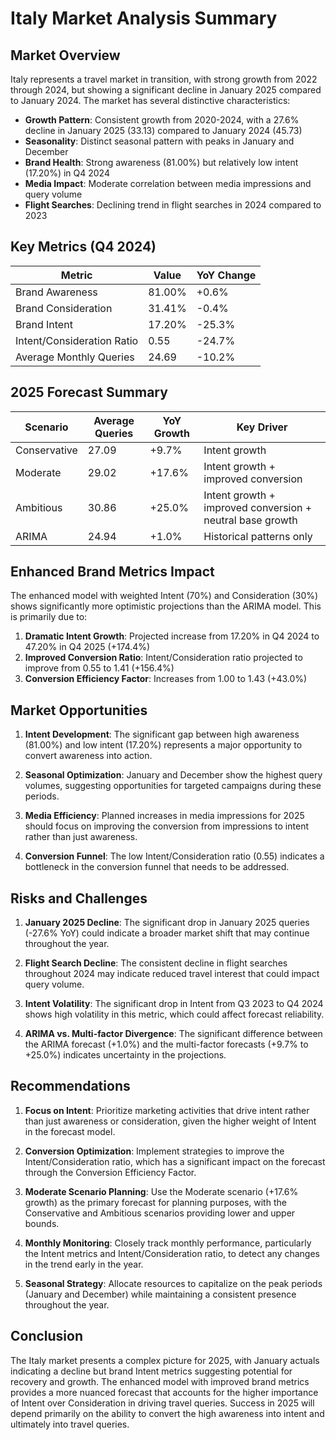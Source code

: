 # Italy Market Analysis Summary

## Market Overview

Italy represents a travel market in transition, with strong growth from 2022 through 2024, but showing a significant decline in January 2025 compared to January 2024. The market has several distinctive characteristics:

- **Growth Pattern**: Consistent growth from 2020-2024, with a 27.6% decline in January 2025 (33.13) compared to January 2024 (45.73)
- **Seasonality**: Distinct seasonal pattern with peaks in January and December
- **Brand Health**: Strong awareness (81.00%) but relatively low intent (17.20%) in Q4 2024
- **Media Impact**: Moderate correlation between media impressions and query volume
- **Flight Searches**: Declining trend in flight searches in 2024 compared to 2023

## Key Metrics (Q4 2024)

| Metric | Value | YoY Change |
|--------|-------|------------|
| Brand Awareness | 81.00% | +0.6% |
| Brand Consideration | 31.41% | -0.4% |
| Brand Intent | 17.20% | -25.3% |
| Intent/Consideration Ratio | 0.55 | -24.7% |
| Average Monthly Queries | 24.69 | -10.2% |

## 2025 Forecast Summary

| Scenario | Average Queries | YoY Growth | Key Driver |
|----------|----------------|------------|------------|
| Conservative | 27.09 | +9.7% | Intent growth |
| Moderate | 29.02 | +17.6% | Intent growth + improved conversion |
| Ambitious | 30.86 | +25.0% | Intent growth + improved conversion + neutral base growth |
| ARIMA | 24.94 | +1.0% | Historical patterns only |

## Enhanced Brand Metrics Impact

The enhanced model with weighted Intent (70%) and Consideration (30%) shows significantly more optimistic projections than the ARIMA model. This is primarily due to:

1. **Dramatic Intent Growth**: Projected increase from 17.20% in Q4 2024 to 47.20% in Q4 2025 (+174.4%)
2. **Improved Conversion Ratio**: Intent/Consideration ratio projected to improve from 0.55 to 1.41 (+156.4%)
3. **Conversion Efficiency Factor**: Increases from 1.00 to 1.43 (+43.0%)

## Market Opportunities

1. **Intent Development**: The significant gap between high awareness (81.00%) and low intent (17.20%) represents a major opportunity to convert awareness into action.

2. **Seasonal Optimization**: January and December show the highest query volumes, suggesting opportunities for targeted campaigns during these periods.

3. **Media Efficiency**: Planned increases in media impressions for 2025 should focus on improving the conversion from impressions to intent rather than just awareness.

4. **Conversion Funnel**: The low Intent/Consideration ratio (0.55) indicates a bottleneck in the conversion funnel that needs to be addressed.

## Risks and Challenges

1. **January 2025 Decline**: The significant drop in January 2025 queries (-27.6% YoY) could indicate a broader market shift that may continue throughout the year.

2. **Flight Search Decline**: The consistent decline in flight searches throughout 2024 may indicate reduced travel interest that could impact query volume.

3. **Intent Volatility**: The significant drop in Intent from Q3 2023 to Q4 2024 shows high volatility in this metric, which could affect forecast reliability.

4. **ARIMA vs. Multi-factor Divergence**: The significant difference between the ARIMA forecast (+1.0%) and the multi-factor forecasts (+9.7% to +25.0%) indicates uncertainty in the projections.

## Recommendations

1. **Focus on Intent**: Prioritize marketing activities that drive intent rather than just awareness or consideration, given the higher weight of Intent in the forecast model.

2. **Conversion Optimization**: Implement strategies to improve the Intent/Consideration ratio, which has a significant impact on the forecast through the Conversion Efficiency Factor.

3. **Moderate Scenario Planning**: Use the Moderate scenario (+17.6% growth) as the primary forecast for planning purposes, with the Conservative and Ambitious scenarios providing lower and upper bounds.

4. **Monthly Monitoring**: Closely track monthly performance, particularly the Intent metrics and Intent/Consideration ratio, to detect any changes in the trend early in the year.

5. **Seasonal Strategy**: Allocate resources to capitalize on the peak periods (January and December) while maintaining a consistent presence throughout the year.

## Conclusion

The Italy market presents a complex picture for 2025, with January actuals indicating a decline but brand Intent metrics suggesting potential for recovery and growth. The enhanced model with improved brand metrics provides a more nuanced forecast that accounts for the higher importance of Intent over Consideration in driving travel queries. Success in 2025 will depend primarily on the ability to convert the high awareness into intent and ultimately into travel queries.
